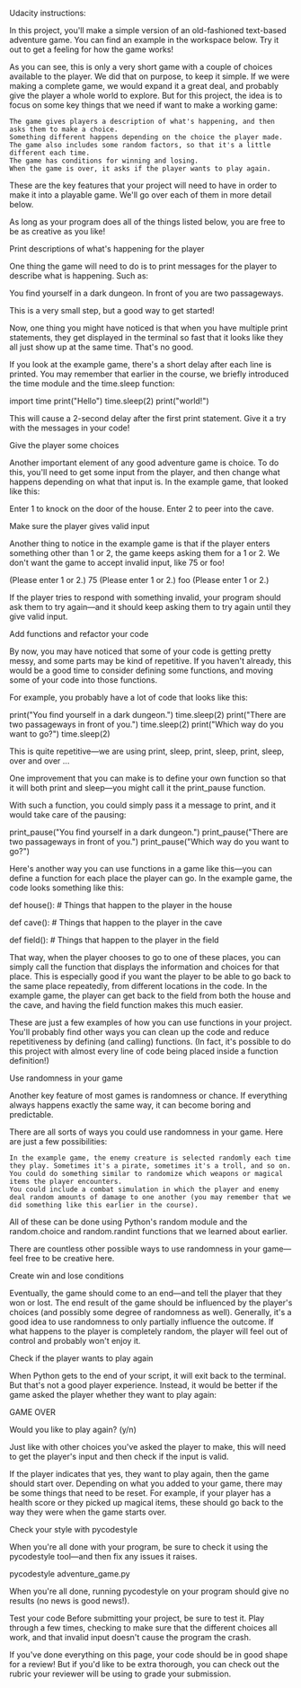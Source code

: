 Udacity instructions:

In this project, you'll make a simple version of an old-fashioned text-based adventure game. You can find an example in the workspace below. Try it out to get a feeling for how the game works!

As you can see, this is only a very short game with a couple of choices available to the player. We did that on purpose, to keep it simple. If we were making a complete game, we would expand it a great deal, and probably give the player a whole world to explore. But for this project, the idea is to focus on some key things that we need if want to make a working game:

    The game gives players a description of what's happening, and then asks them to make a choice.
    Something different happens depending on the choice the player made.
    The game also includes some random factors, so that it's a little different each time.
    The game has conditions for winning and losing.
    When the game is over, it asks if the player wants to play again.

These are the key features that your project will need to have in order to make it into a playable game. We'll go over each of them in more detail below.

As long as your program does all of the things listed below, you are free to be as creative as you like!

Print descriptions of what's happening for the player

One thing the game will need to do is to print messages for the player to describe what is happening. Such as:

You find yourself in a dark dungeon. In front of you are two passageways.

This is a very small step, but a good way to get started!

Now, one thing you might have noticed is that when you have multiple print statements, they get displayed in the terminal so fast that it looks like they all just show up at the same time. That's no good.

If you look at the example game, there's a short delay after each line is printed. You may remember that earlier in the course, we briefly introduced the time module and the time.sleep function:

import time print("Hello") time.sleep(2) print("world!")

This will cause a 2-second delay after the first print statement. Give it a try with the messages in your code!

Give the player some choices

Another important element of any good adventure game is choice. To do this, you'll need to get some input from the player, and then change what happens depending on what that input is. In the example game, that looked like this:

Enter 1 to knock on the door of the house. Enter 2 to peer into the cave.

Make sure the player gives valid input

Another thing to notice in the example game is that if the player enters something other than 1 or 2, the game keeps asking them for a 1 or 2. We don't want the game to accept invalid input, like 75 or foo!

(Please enter 1 or 2.) 75 (Please enter 1 or 2.) foo (Please enter 1 or 2.)

If the player tries to respond with something invalid, your program should ask them to try again—and it should keep asking them to try again until they give valid input.

Add functions and refactor your code

By now, you may have noticed that some of your code is getting pretty messy, and some parts may be kind of repetitive. If you haven't already, this would be a good time to consider defining some functions, and moving some of your code into those functions.

For example, you probably have a lot of code that looks like this:

print("You find yourself in a dark dungeon.") time.sleep(2) print("There are two passageways in front of you.") time.sleep(2) print("Which way do you want to go?") time.sleep(2)

This is quite repetitive—we are using print, sleep, print, sleep, print, sleep, over and over ...

One improvement that you can make is to define your own function so that it will both print and sleep—you might call it the print_pause function.

With such a function, you could simply pass it a message to print, and it would take care of the pausing:

print_pause("You find yourself in a dark dungeon.") print_pause("There are two passageways in front of you.") print_pause("Which way do you want to go?")

Here's another way you can use functions in a game like this—you can define a function for each place the player can go. In the example game, the code looks something like this:

def house(): # Things that happen to the player in the house

def cave(): # Things that happen to the player in the cave

def field(): # Things that happen to the player in the field

That way, when the player chooses to go to one of these places, you can simply call the function that displays the information and choices for that place. This is especially good if you want the player to be able to go back to the same place repeatedly, from different locations in the code. In the example game, the player can get back to the field from both the house and the cave, and having the field function makes this much easier.

These are just a few examples of how you can use functions in your project. You'll probably find other ways you can clean up the code and reduce repetitiveness by defining (and calling) functions. (In fact, it's possible to do this project with almost every line of code being placed inside a function definition!)

Use randomness in your game

Another key feature of most games is randomness or chance. If everything always happens exactly the same way, it can become boring and predictable.

There are all sorts of ways you could use randomness in your game. Here are just a few possibilities:

    In the example game, the enemy creature is selected randomly each time they play. Sometimes it's a pirate, sometimes it's a troll, and so on.
    You could do something similar to randomize which weapons or magical items the player encounters.
    You could include a combat simulation in which the player and enemy deal random amounts of damage to one another (you may remember that we did something like this earlier in the course).

All of these can be done using Python's random module and the random.choice and random.randint functions that we learned about earlier.

There are countless other possible ways to use randomness in your game—feel free to be creative here.

Create win and lose conditions

Eventually, the game should come to an end—and tell the player that they won or lost. The end result of the game should be influenced by the player's choices (and possibly some degree of randomness as well). Generally, it's a good idea to use randomness to only partially influence the outcome. If what happens to the player is completely random, the player will feel out of control and probably won't enjoy it.

Check if the player wants to play again

When Python gets to the end of your script, it will exit back to the terminal. But that's not a good player experience. Instead, it would be better if the game asked the player whether they want to play again:

GAME OVER

Would you like to play again? (y/n)

Just like with other choices you've asked the player to make, this will need to get the player's input and then check if the input is valid.

If the player indicates that yes, they want to play again, then the game should start over. Depending on what you added to your game, there may be some things that need to be reset. For example, if your player has a health score or they picked up magical items, these should go back to the way they were when the game starts over.

Check your style with pycodestyle

When you're all done with your program, be sure to check it using the pycodestyle tool—and then fix any issues it raises.

pycodestyle adventure_game.py

When you're all done, running pycodestyle on your program should give no results (no news is good news!).

Test your code Before submitting your project, be sure to test it. Play through a few times, checking to make sure that the different choices all work, and that invalid input doesn't cause the program the crash.

If you've done everything on this page, your code should be in good shape for a review! But if you'd like to be extra thorough, you can check out the rubric your reviewer will be using to grade your submission.
